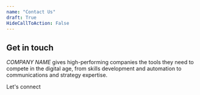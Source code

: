 ```yaml
---
name: "Contact Us"
draft: True
HideCallToAction: False
---
```




## Get in touch 

*COMPANY NAME* gives high-performing companies the tools they need to compete in the digital age, from skills development and automation to communications and strategy expertise.



Let's connect

